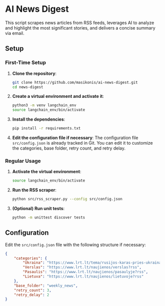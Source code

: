 # AI News Digest

This script scrapes news articles from RSS feeds, leverages AI to analyze and highlight the most significant stories, and delivers a concise summary via email.

## Setup

### First-Time Setup

1. **Clone the repository**:
    ```sh
    git clone https://github.com/masikonis/ai-news-digest.git
    cd news-digest
    ```

2. **Create a virtual environment and activate it**:
    ```sh
    python3 -m venv langchain_env
    source langchain_env/bin/activate
    ```

3. **Install the dependencies**:
    ```sh
    pip install -r requirements.txt
    ```

4. **Edit the configuration file if necessary**:
    The configuration file `src/config.json` is already tracked in Git. You can edit it to customize the categories, base folder, retry count, and retry delay.

### Regular Usage

1. **Activate the virtual environment**:
    ```sh
    source langchain_env/bin/activate
    ```

2. **Run the RSS scraper**:
    ```sh
    python src/rss_scraper.py --config src/config.json
    ```

3. **(Optional) Run unit tests**:
    ```sh
    python -m unittest discover tests
    ```

## Configuration

Edit the `src/config.json` file with the following structure if necessary:
```json
{
    "categories": {
        "Ukraina": "https://www.lrt.lt/tema/rusijos-karas-pries-ukraina?rss",
        "Verslas": "https://www.lrt.lt/naujienos/verslas?rss",
        "Pasaulis": "https://www.lrt.lt/naujienos/pasaulyje?rss",
        "Lietuva": "https://www.lrt.lt/naujienos/lietuvoje?rss"
    },
    "base_folder": "weekly_news",
    "retry_count": 3,
    "retry_delay": 2
}
